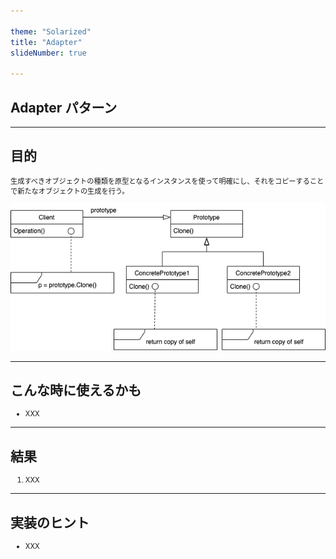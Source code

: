 ```yaml
---

theme: "Solarized"
title: "Adapter"
slideNumber: true

---
```

<style type="text/css"> p,li { font-size:0.8em;text-align:left; }
</style>

## Adapter パターン

---

## 目的

生成すべきオブジェクトの種類を原型となるインスタンスを使って明確にし、それをコピーすることで新たなオブジェクトの生成を行う。

<img src="./Images/Prototype.png" alt="class_diagram" style="border:none; box-shadow:none;">

---

## こんな時に使えるかも

- XXX

---

## 結果

1. XXX

---

## 実装のヒント

- XXX